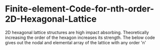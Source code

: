 # Finite-element-Code-for-nth-order-2D-Hexagonal-Lattice
2D hexagonal lattice structures are high impact absorbing. Theoretically increasing the order of the hexagon increases its strength. The below code gives out the nodal and elemental array of the lattice with any order 'n'
